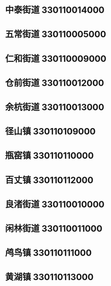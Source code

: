 # 中泰街道 330110014000
# 五常街道 330110005000
# 仁和街道 330110009000
# 仓前街道 330110012000
# 余杭街道 330110013000
# 径山镇 330110109000
# 瓶窑镇 330110110000
# 百丈镇 330110112000
# 良渚街道 330110010000
# 闲林街道 330110011000
# 鸬鸟镇 330110111000
# 黄湖镇 330110113000
